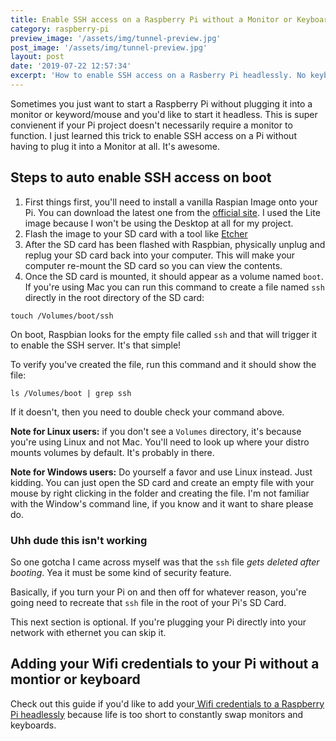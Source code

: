```yaml
---
title: Enable SSH access on a Raspberry Pi without a Monitor or Keyboard
category: raspberry-pi
preview_image: '/assets/img/tunnel-preview.jpg'
post_image: '/assets/img/tunnel-preview.jpg'
layout: post
date: '2019-07-22 12:57:34'
excerpt: 'How to enable SSH access on a Rasberry Pi headlessly. No keyboard or mouse required.'
---
```


Sometimes you just want to start a Raspberry Pi without plugging it into a monitor or keyword/mouse and you'd like to start it headless. This is super convienent if your Pi project doesn't necessarily require a monitor to function. I just learned this trick to enable SSH access on a Pi without having to plug it into a Monitor at all. It's awesome.

## Steps to auto enable SSH access on boot

1. First things first, you'll need to install a vanilla Raspian Image onto your Pi. You can download the latest one from the [official site](https://www.raspberrypi.org/downloads/raspbian/). I used the Lite image because I won't be using the Desktop at all for my project.
2. Flash the image to your SD card with a tool like [Etcher](https://www.balena.io/etcher/)
3. After the SD card has been flashed with Raspbian, physically unplug and replug your SD card back into your computer. This will make your computer re-mount the SD card so you can view the contents.
4. Once the SD card is mounted, it should appear as a volume named `boot`. If you're using Mac you can run this command to create a file named `ssh` directly in the root directory of the SD card:

`touch /Volumes/boot/ssh`

On boot, Raspbian looks for the empty file called `ssh` and that will trigger it to enable the SSH server. It's that simple!

To verify you've created the file, run this command and it should show the file:

`ls /Volumes/boot | grep ssh`

If it doesn't, then you need to double check your command above.

**Note for Linux users:** if you don't see a `Volumes` directory, it's because you're using Linux and not Mac. You'll need to look up where your distro mounts volumes by default. It's probably in there.

**Note for Windows users:** Do yourself a favor and use Linux instead. Just kidding. You can just open the SD card and create an empty file with your mouse by right clicking in the folder and creating the file. I'm not familiar with the Window's command line, if you know and it want to share please do.

### Uhh dude this isn't working

So one gotcha I came across myself was that the `ssh` file _gets deleted after booting_. Yea it must be some kind of security feature.

Basically, if you turn your Pi on and then off for whatever reason, you're going need to recreate that `ssh` file in the root of your Pi's SD Card.

This next section is optional. If you're plugging your Pi directly into your network with ethernet you can skip it.

## Adding your Wifi credentials to your Pi without a montior or keyboard

Check out this guide if you'd like to add your[ Wifi credentials to a Raspberry Pi headlessly](/2019/07/22/add-wifi-credentials-to-raspberry-pi-without-monitor-or-keyboard.html) because life is too short to constantly swap monitors and keyboards.

